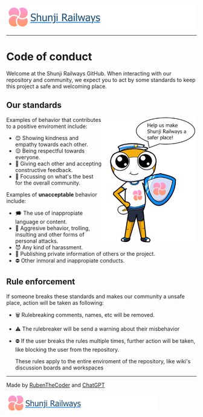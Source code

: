 <img src="https://github.com/RubenTheCoder/Shunji-Railways-GitHub/blob/main/.github/images/Banner%202-small.png">

---

# Code of conduct

Welcome at the Shunji Railways GitHub. When interacting with our repository and community,
we expect you to act by some standards to keep this project a safe and welcoming place.



## Our standards

<img align="right" width="50%" src="https://github.com/RubenTheCoder/Shunji-Railways-GitHub/blob/main/.github/images/Safety%20Amesuki.png">

Examples of behavior that contributes to a positive enviroment include:

- 😊 Showing kindness and empathy towards each other.
- 😌 Being respectful towards everyone.
- 💬 Giving each other and accepting constructive feedback.
- 👥 Focussing on what's the best for the overall community.

Examples of **unacceptable** behavior include:

- 🗯 The use of inappropiate language or content.
- 🤬 Aggresive behavior, trolling, insulting and other forms of personal attacks.
- 😈 Any kind of harassment.
- 🪪 Publishing private information of others or the project.
- ⛔️ Other inmoral and inappropiate conducts.

## Rule enforcement

If someone breaks these standards and makes our community a unsafe place, action will be taken as following:

- 🗑 Rulebreaking comments, names, etc will be removed.
- ⚠️ The rulebreaker will be send a warning about their misbehavior
- ⛔️ If the user breaks the rules multiple times, further action will be taken, like blocking the user from the repository.

  These rules apply to the entire enviroment of the repository, like wiki's discussion boards and workspaces

---

Made by [RubenTheCoder](https://github.com/RubenTheCoder) and [ChatGPT](https://chat.openai.com/)

<img height="50px" src="https://github.com/RubenTheCoder/Shunji-Railways-GitHub/blob/main/.github/images/Banner%202-small.png">
